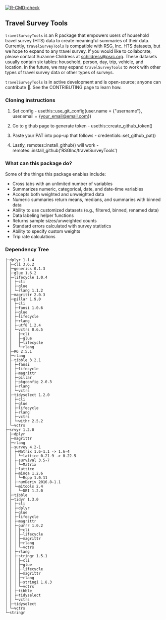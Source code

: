   <!-- badges: start -->
  
  [![R-CMD-check](https://github.com/RSGInc/travelSurveyTools/actions/workflows/R-CMD-check.yaml/badge.svg)](https://github.com/RSGInc/travelSurveyTools/actions/workflows/R-CMD-check.yaml)
  
  <!-- badges: end -->

## Travel Survey Tools
`travelSurveyTools` is an R package that empowers users of household travel survey (HTS) data to create meaningful summaries of their data. Currently, `travelSurveyTools` is compatible with RSG, Inc. HTS datasets, but we hope to expand to any travel survey. If you would like to collaborate, please contact Suzanne Childress at schildress@psrc.org. These datasets usually contain six tables: household, person, day, trip, vehicle, and location. In the future, we may expand `travelSurveyTools` to work with other types of travel survey data or other types of surveys.

`travelSurveyTools` is in active development and is open-source; anyone can contribute 🤝. See the CONTRIBUTING page to learn how.

### Cloning instructions

1. Set config - 
usethis::use_git_config(user.name = {"username"}, user.email = {your_email@email.com})

2. Go to github page to generate token - 
usethis::create_github_token()

3. Paste your PAT into pop-up that follows - 
credentials::set_github_pat()

4. Lastly, remotes::install_github() will work - 
remotes::install_github('RSGInc/travelSurveyTools')


### What can this package do?
Some of the things this package enables include:
* Cross tabs with an unlimited number of variables 
* Summarizes numeric, categorical, date, and date-time variables
* Accepts both weighted and unweighted data
* Numeric summaries return means, medians, and summaries with binned data
* Ability to use customized datasets (e.g., filtered, binned, renamed data)
* Data labeling helper functions
* Returns sample sizes/unweighted counts
* Standard errors calculated with survey statistics
* Ability to specify custom weights
* Trip rate calculations

### Dependency Tree
```
├─dplyr 1.1.4
│ ├─cli 3.6.2
│ ├─generics 0.1.3
│ ├─glue 1.6.2
│ ├─lifecycle 1.0.4
│ │ ├─cli
│ │ ├─glue
│ │ └─rlang 1.1.2
│ ├─magrittr 2.0.3
│ ├─pillar 1.9.0
│ │ ├─cli
│ │ ├─fansi 1.0.6
│ │ ├─glue
│ │ ├─lifecycle
│ │ ├─rlang
│ │ ├─utf8 1.2.4
│ │ └─vctrs 0.6.5
│ │   ├─cli
│ │   ├─glue
│ │   ├─lifecycle
│ │   └─rlang
│ ├─R6 2.5.1
│ ├─rlang
│ ├─tibble 3.2.1
│ │ ├─fansi
│ │ ├─lifecycle
│ │ ├─magrittr
│ │ ├─pillar
│ │ ├─pkgconfig 2.0.3
│ │ ├─rlang
│ │ └─vctrs
│ ├─tidyselect 1.2.0
│ │ ├─cli
│ │ ├─glue
│ │ ├─lifecycle
│ │ ├─rlang
│ │ ├─vctrs
│ │ └─withr 2.5.2
│ └─vctrs
├─srvyr 1.2.0
│ ├─dplyr
│ ├─magrittr
│ ├─rlang
│ ├─survey 4.2-1
│ │ ├─Matrix 1.6-1.1 -> 1.6-4
│ │ │ └─lattice 0.21-9 -> 0.22-5
│ │ ├─survival 3.5-7 
│ │ │ └─Matrix
│ │ ├─lattice
│ │ ├─minqa 1.2.6
│ │ │ └─Rcpp 1.0.11
│ │ ├─numDeriv 2016.8-1.1
│ │ └─mitools 2.4
│ │   └─DBI 1.2.0
│ ├─tibble
│ ├─tidyr 1.3.0
│ │ ├─cli
│ │ ├─dplyr
│ │ ├─glue
│ │ ├─lifecycle
│ │ ├─magrittr
│ │ ├─purrr 1.0.2
│ │ │ ├─cli
│ │ │ ├─lifecycle
│ │ │ ├─magrittr
│ │ │ ├─rlang
│ │ │ └─vctrs
│ │ ├─rlang
│ │ ├─stringr 1.5.1
│ │ │ ├─cli
│ │ │ ├─glue
│ │ │ ├─lifecycle
│ │ │ ├─magrittr
│ │ │ ├─rlang
│ │ │ ├─stringi 1.8.3
│ │ │ └─vctrs
│ │ ├─tibble
│ │ ├─tidyselect
│ │ └─vctrs
│ ├─tidyselect
│ └─vctrs
└─stringr
```
